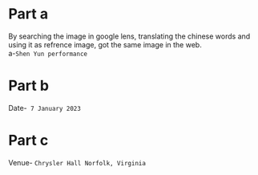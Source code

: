 # Part a
By searching the image in google lens, translating the chinese words and using it as refrence image, got the same image in the web.  
 a-```Shen Yun performance```
# Part b 
Date-``` 7 January 2023```
# Part c
Venue- ```Chrysler Hall Norfolk, Virginia```
